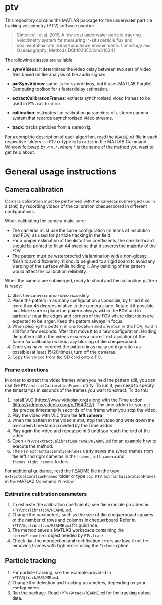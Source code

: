 # ptv

This repository contains the MATLAB package for the underwater particle tracking velocimetry (PTV) software used in:

> Simoncelli et al. 2019. A low-cost underwater particle tracking velocimetry system for measuring in-situ particle flux and sedimentation rate in low-turbulence environments. Limnology and Oceanography: Methods DOI:10.1002/lom3.10341

The following classes are vailable:
- **synvVideos**: it determines the video delay between two sets of video files based on the analysis of the audio signals.

- **parSynvVideos**: same as for synvVideos, but it uses MATLAB Parallel Computing toolbox for a faster delay estimation.

- **extractCalibrationFrames**: extracts synchronised video frames to be used in `PTV.calibration`

- **calibration**: estimates the calibration parameters of a stereo camera system that records asynchronised video streams.

- **track**: tracks particles from a stereo rig.

For a complete description of each algorithm, read the `README.md` file in each respective folders in `+PTV`
or type `help` or `doc` in the MATLAB Command Window followed by `PTV.*`, where * is the name of
the method you want to get help about.

# General usage instructions

## Camera calibration
Camera calibration must be performed with the cameras submerged (i.e. in a tank) by recording videos of the  calibration chequerboard in different configurations. 

When calibrating the camera make sure:

- The cameras must use the same configuration (in terms of resolution and FOV) as used for particle tracking in the field.
- For a proper estimation of the distortion coefficients, the checkerboard should be printed to fit an A4 sheet so that it coveres the majority of the FOV
- The pattern must be waterproofed via lamination with a non-glossy finish to avoid flickering. It should be glued to a rigid board to avoid any warping of the surface while holding it. Any bending of the pattern would affect the calibration reliability.

When the camera are submerged, ready to shoot and the calibration pattern is ready:

1. Start the cameras and video recording
1. Place the pattern in as many configuration as possible, by tiltied it no more than 45 degrees relative to the camera plane. Rotate it if possible too. Make sure to place the pattern always within the FOV and in particular near the edges and corners of the FOV where distortions are expected to be larger. Keep the pattern always in focus.
1. When placing the pattern in one location and oriention in the FOV, hold it still for a few seconds. After that move it to a new configuration. Holding the pattern still in the videos ensures a correct extrapolation of the frame for calibration without any blurring of the chequerboard.
1. Once you have recorded the pattern in as many configuration as possible (at least 15/20 times), turn off the cameras.
1. Copy the videos from the SD card onto a PC.

### Frame extractions
In order to extract the video frames when you held the pattern still, you can use the `PTV.extractCalibrationFrames` utility. To run it, you need to specify the timestamps in seconds of the frames you want to extract. To do this

1. Install VLC (https://www.videolan.org) along with the Time addon (https://addons.videolan.org/p/1154032/). The time addon let you get the precise timestamp in seconds of the frame when you stop the video.
1. Play the video with VLC from the **left camera**
1. When the pattern in the video is still, stop the video and write down the on-screen timestamp provided by the Time addon.
1. Play again the video and repeat point 3 until you reach the end of the video.
1. Open `+PTV/@extractCalibrationFrames/README.md` for an example how to execute the method.
1. The `PTV.extractCalibrationFrames` utility saves the syned frames from the left and right cameras in the `frames_left_camera` and `frames_right_camera` folders.

For additional guidance, read the README file in the type `extractCalibrationFrames` folder or type `doc PTV.extractCalibrationFrames` in the MATLAB Command Window.

### Estimating calibration parameters
1. To estimste the calibration coefficients, see the example provided in `+PTV/@calibration/README.md`. 
1. Change the parameters, such as the size of the chequerboard squares or the number of rows and columns in chequerboard. Refer to `+PTV/@calibration/README.md` for guidance.
1. The method saves a MATLAB workspace containing the `stereoParameters` object needed by `PTV.track`
1. Check that the reprojection and rectification errors are low; if not try removing frames with high errors using the `Exclude` option.

## Particle tracking
1. For particle tracking, see the example provided in `+PTV/@track/README.md`. 
1. Change the detection and tracking parameters, depending on your configuration.
1. Run the package. Read `+PTV/@track/README.md` for the tracking output data.